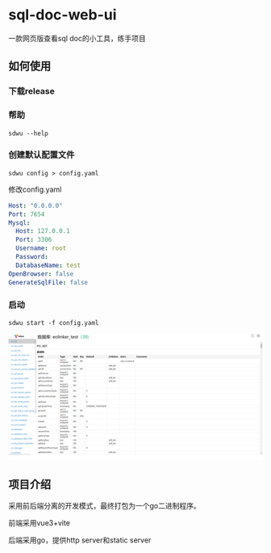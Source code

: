 # sql-doc-web-ui
一款网页版查看sql doc的小工具，练手项目

## 如何使用
### 下载release
### 帮助
```shell
sdwu --help
```
### 创建默认配置文件
```shell
sdwu config > config.yaml
```
修改config.yaml
```yaml
Host: "0.0.0.0"
Port: 7654
Mysql:
  Host: 127.0.0.1
  Port: 3306
  Username: root
  Password:
  DatabaseName: test
OpenBrowser: false
GenerateSqlFile: false
```

### 启动
```shell
sdwu start -f config.yaml
```

![示例截图](./运行截图.png)


## 项目介绍
采用前后端分离的开发模式，最终打包为一个go二进制程序。

前端采用vue3+vite

后端采用go，提供http server和static server